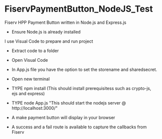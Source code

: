 # FiservPaymentButton_NodeJS_Test
Fiserv HPP Payment Button written in Node.js and Express.js

- Ensure Node.js is already installed

I use Visual Code to prepare and run project
- Extract code to a folder
- Open Visual Code
- In App.js file you have the option to set the storename and sharedsecret.

- Open new terminal
- TYPE npm install (This should install prerequisitess such as crypto-js, ejs and express)
- TYPE node App.js "This should start the nodejs server @ http://localhost:3000/"
- A make payment button will display in your browser
- A success and a fail route is available to capture the callbacks from Fiserv 


